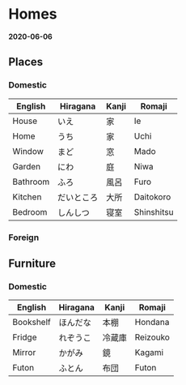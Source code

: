 # Homes
**2020-06-06**


## Places

### Domestic
| English  | Hiragana   | Kanji | Romaji     |
| ---      | ---        | ---   | ---        |
| House    | いえ       | 家    | Ie         |
| Home     | うち       | 家    | Uchi       |
| Window   | まど　     | 窓    | Mado       |
| Garden   | にわ　     | 庭    | Niwa       |
| Bathroom | ふろ       | 風呂  | Furo       |
| Kitchen  | だいところ | 大所  | Daitokoro  |
| Bedroom  | しんしつ   | 寝室  | Shinshitsu |

### Foreign


## Furniture

### Domestic 

| English   | Hiragana | Kanji  | Romaji   |
| ---       | ---      | ---    | ---      |
| Bookshelf | ほんだな | 本棚   | Hondana  |
| Fridge    | れぞうこ | 冷蔵庫 | Reizouko |
| Mirror    | かがみ   | 鏡     | Kagami   |
| Futon     | ふとん   | 布団   | Futon    |
